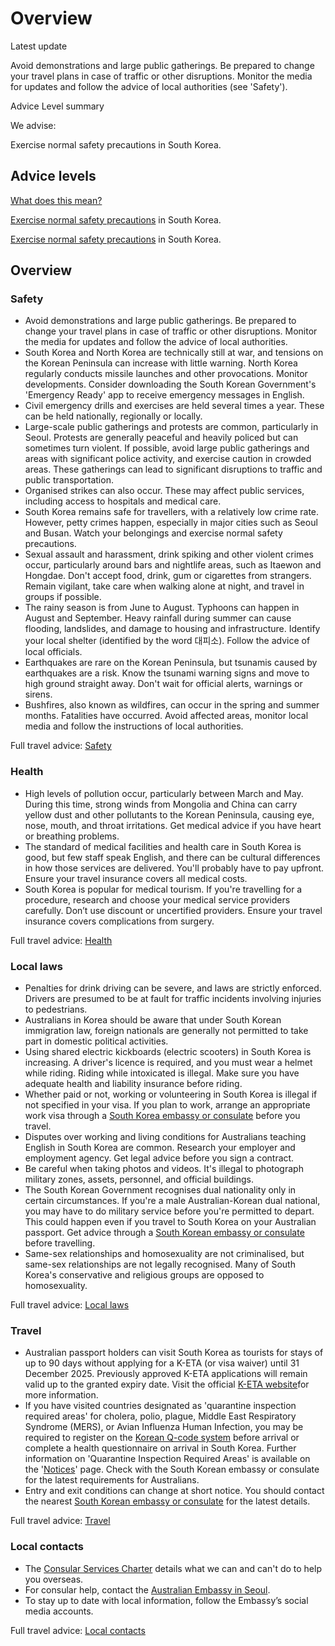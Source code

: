 # Overview

Latest update

Avoid demonstrations and large public gatherings. Be prepared to change your travel plans in case of traffic or other disruptions. Monitor the media for updates and follow the advice of local authorities (see 'Safety').

Advice Level summary

We advise:

Exercise normal safety precautions in South Korea.

## Advice levels

[What does this mean?](/before-you-go/travel-advice-explained/)

[Exercise normal safety precautions](https://www.smartraveller.gov.au/consular-services/travel-advice-explained#level1) in South Korea.

[Exercise normal safety precautions](https://www.smartraveller.gov.au/consular-services/travel-advice-explained#level1) in South Korea.

## Overview

### Safety

* Avoid demonstrations and large public gatherings. Be prepared to change your travel plans in case of traffic or other disruptions. Monitor the media for updates and follow the advice of local authorities.
* South Korea and North Korea are technically still at war, and tensions on the Korean Peninsula can increase with little warning. North Korea regularly conducts missile launches and other provocations. Monitor developments. Consider downloading the South Korean Government's 'Emergency Ready' app to receive emergency messages in English.
* Civil emergency drills and exercises are held several times a year. These can be held nationally, regionally or locally.
* Large-scale public gatherings and protests are common, particularly in Seoul. Protests are generally peaceful and heavily policed but can sometimes turn violent. If possible, avoid large public gatherings and areas with significant police activity, and exercise caution in crowded areas. These gatherings can lead to significant disruptions to traffic and public transportation.
* Organised strikes can also occur. These may affect public services, including access to hospitals and medical care.
* South Korea remains safe for travellers, with a relatively low crime rate. However, petty crimes happen, especially in major cities such as Seoul and Busan. Watch your belongings and exercise normal safety precautions.
* Sexual assault and harassment, drink spiking and other violent crimes occur, particularly around bars and nightlife areas, such as Itaewon and Hongdae. Don't accept food, drink, gum or cigarettes from strangers. Remain vigilant, take care when walking alone at night, and travel in groups if possible.
* The rainy season is from June to August. Typhoons can happen in August and September. Heavy rainfall during summer can cause flooding, landslides, and damage to housing and infrastructure. Identify your local shelter (identified by the word 대피소). Follow the advice of local officials.
* Earthquakes are rare on the Korean Peninsula, but tsunamis caused by earthquakes are a risk. Know the tsunami warning signs and move to high ground straight away. Don't wait for official alerts, warnings or sirens.
* Bushfires, also known as wildfires, can occur in the spring and summer months. Fatalities have occurred. Avoid affected areas, monitor local media and follow the instructions of local authorities.

Full travel advice: [Safety](#safety)

### Health

* High levels of pollution occur, particularly between March and May. During this time, strong winds from Mongolia and China can carry yellow dust and other pollutants to the Korean Peninsula, causing eye, nose, mouth, and throat irritations. Get medical advice if you have heart or breathing problems.
* The standard of medical facilities and health care in South Korea is good, but few staff speak English, and there can be cultural differences in how those services are delivered. You'll probably have to pay upfront. Ensure your travel insurance covers all medical costs.
* South Korea is popular for medical tourism. If you're travelling for a procedure, research and choose your medical service providers carefully. Don’t use discount or uncertified providers. Ensure your travel insurance covers complications from surgery.

Full travel advice: [Health](#health)

### Local laws

* Penalties for drink driving can be severe, and laws are strictly enforced. Drivers are presumed to be at fault for traffic incidents involving injuries to pedestrians.
* Australians in Korea should be aware that under South Korean immigration law, foreign nationals are generally not permitted to take part in domestic political activities.
* Using shared electric kickboards (electric scooters) in South Korea is increasing. A driver's licence is required, and you must wear a helmet while riding. Riding while intoxicated is illegal. Make sure you have adequate health and liability insurance before riding.
* Whether paid or not, working or volunteering in South Korea is illegal if not specified in your visa. If you plan to work, arrange an appropriate work visa through a [South Korea embassy or consulate](https://protocol.dfat.gov.au/Public/Missions/105) before you travel.
* Disputes over working and living conditions for Australians teaching English in South Korea are common. Research your employer and employment agency. Get legal advice before you sign a contract.
* Be careful when taking photos and videos. It's illegal to photograph military zones, assets, personnel, and official buildings.
* The South Korean Government recognises dual nationality only in certain circumstances. If you're a male Australian-Korean dual national, you may have to do military service before you're permitted to depart. This could happen even if you travel to South Korea on your Australian passport. Get advice through a [South Korean embassy or consulate](https://protocol.dfat.gov.au/Public/Missions/105) before travelling.
* Same-sex relationships and homosexuality are not criminalised, but same-sex relationships are not legally recognised. Many of South Korea's conservative and religious groups are opposed to homosexuality.

Full travel advice: [Local laws](#local-laws)

### Travel

* Australian passport holders can visit South Korea as tourists for stays of up to 90 days without applying for a K-ETA (or visa waiver) until 31 December 2025. Previously approved K-ETA applications will remain valid up to the granted expiry date. Visit the official [K-ETA website](https://www.k-eta.go.kr/)for more information.
* If you have visited countries designated as 'quarantine inspection required areas' for cholera, polio, plague, Middle East Respiratory Syndrome (MERS), or Avian Influenza Human Infection, you may be required to register on the [Korean Q-code system](https://qcode.kdca.go.kr/qco/index.do?lang=en) before arrival or complete a health questionnaire on arrival in South Korea. Further information on 'Quarantine Inspection Required Areas' is available on the '[Notices](https://qcode.kdca.go.kr/qco/index.do?lang=en)' page. Check with the South Korean embassy or consulate for the latest requirements for Australians.
* Entry and exit conditions can change at short notice. You should contact the nearest [South Korean embassy or consulate](https://protocol.dfat.gov.au/Public/Missions/105) for the latest details.

Full travel advice: [Travel](#travel)

### Local contacts

* The [Consular Services Charter](/consular-services/consular-services-charter "Consular Services Charter") details what we can and can't do to help you overseas.
* For consular help, contact the [Australian Embassy in Seoul](http://www.southkorea.embassy.gov.au/).
* To stay up to date with local information, follow the Embassy’s social media accounts.

Full travel advice: [Local contacts](#local-contacts)